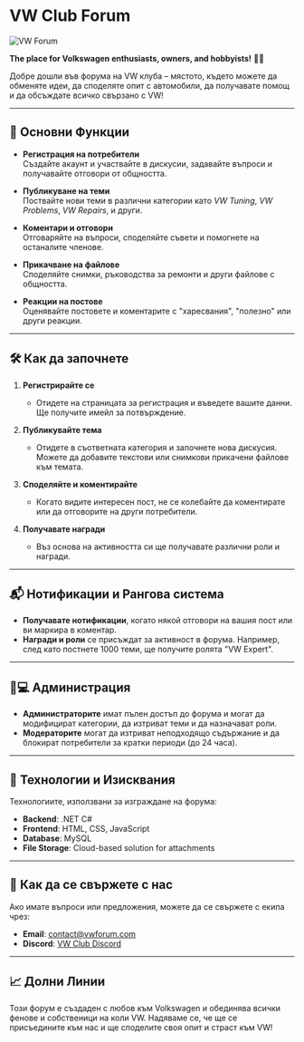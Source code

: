 # VW Club Forum

![VW Forum]([https://i.imgur.com/1Mt8BnG.png](https://imgur.com/a/qpW3Wc0))

**The place for Volkswagen enthusiasts, owners, and hobbyists!** 🚗💨

Добре дошли във форума на VW клуба – мястото, където можете да обменяте идеи, да споделяте опит с автомобили, да получавате помощ и да обсъждате всичко свързано с VW!

---

## 📌 Основни Функции

- **Регистрация на потребители**  
  Създайте акаунт и участвайте в дискусии, задавайте въпроси и получавайте отговори от общността.

- **Публикуване на теми**  
  Поствайте нови теми в различни категории като *VW Tuning*, *VW Problems*, *VW Repairs*, и други.

- **Коментари и отговори**  
  Отговаряйте на въпроси, споделяйте съвети и помогнете на останалите членове.

- **Прикачване на файлове**  
  Споделяйте снимки, ръководства за ремонти и други файлове с общността.

- **Реакции на постове**  
  Оценявайте постовете и коментарите с "харесвания", "полезно" или други реакции.

---

## 🛠️ Как да започнете

1. **Регистрирайте се**  
   - Отидете на страницата за регистрация и въведете вашите данни. Ще получите имейл за потвърждение.
   
2. **Публикувайте тема**  
   - Отидете в съответната категория и започнете нова дискусия. Можете да добавите текстови или снимкови прикачени файлове към темата.

3. **Споделяйте и коментирайте**  
   - Когато видите интересен пост, не се колебайте да коментирате или да отговорите на други потребители.

4. **Получавате награди**  
   - Въз основа на активността си ще получавате различни роли и награди.

---

## 📬 Нотификации и Рангова система

- **Получавате нотификации**, когато някой отговори на вашия пост или ви маркира в коментар.
- **Награди и роли** се присъждат за активност в форума. Например, след като постнете 1000 теми, ще получите ролята "VW Expert".

---

## 👨💻 Администрация

- **Администраторите** имат пълен достъп до форума и могат да модифицират категории, да изтриват теми и да назначават роли.
- **Модераторите** могат да изтриват неподходящо съдържание и да блокират потребители за кратки периоди (до 24 часа).

---

## 📝 Технологии и Изисквания

Технологиите, използвани за изграждане на форума:

- **Backend**: .NET C#  
- **Frontend**: HTML, CSS, JavaScript  
- **Database**: MySQL  
- **File Storage**: Cloud-based solution for attachments

---

## 💬 Как да се свържете с нас

Ако имате въпроси или предложения, можете да се свържете с екипа чрез:

- **Email**: contact@vwforum.com  
- **Discord**: [VW Club Discord](https://discord.gg/vwclub)

---

## 📈 Долни Линии

Този форум е създаден с любов към Volkswagen и обединява всички фенове и собственици на коли VW. Надяваме се, че ще се присъедините към нас и ще споделите своя опит и страст към VW!

